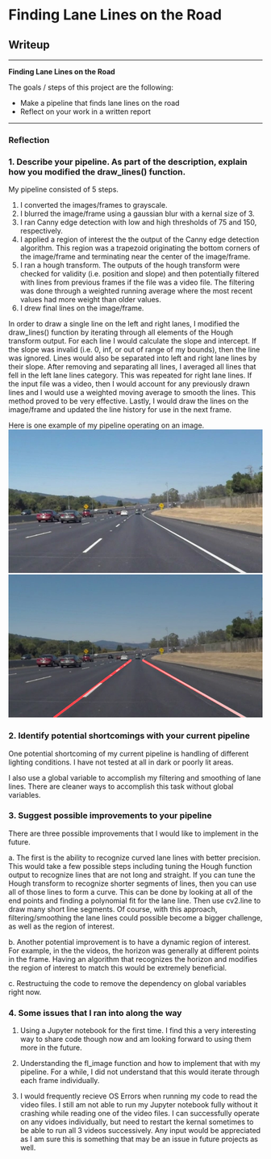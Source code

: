 # **Finding Lane Lines on the Road** 

## Writeup

---

**Finding Lane Lines on the Road**

The goals / steps of this project are the following:
* Make a pipeline that finds lane lines on the road
* Reflect on your work in a written report


[//]: # (Image References)

[image1]: ./test_images/solidWhiteCurve.jpg "solidWhiteCurve"
[image2]: ./test_images_output/solidWhiteCurve.jpg "solidWhiteCurve_output"

---

### Reflection

### 1. Describe your pipeline. As part of the description, explain how you modified the draw_lines() function.

My pipeline consisted of 5 steps. 

1. I converted the images/frames to grayscale.
2. I blurred the image/frame using a gaussian blur with a kernal size of 3.
3. I ran Canny edge detection with low and high thresholds of 75 and 150, respectively.
4. I applied a region of interest the the output of the Canny edge detection algorithm. This region was a trapezoid originating the bottom corners of the image/frame and terminating near the center of the image/frame.
5. I ran a hough transform. The outputs of the hough transform were checked for validity (i.e. position and slope) and then potentially filtered with lines from previous frames if the file was a video file. The filtering was done through a weighted running average where the most recent values had more weight than older values.
6. I drew final lines on the image/frame. 

In order to draw a single line on the left and right lanes, I modified the draw_lines() function by iterating through all elements of the Hough transform output. For each line I would calculate the slope and intercept. If the slope was invalid (i.e. 0, inf, or out of range of my bounds), then the line was ignored. Lines would also be separated into left and right lane lines by their slope.
After removing and separating all lines, I averaged all lines that fell in the left lane lines category. This was repeated for right lane lines.
If the input file was a video, then I would account for any previously drawn lines and I would use a weighted moving average to smooth the lines. This method proved to be very effective.
Lastly, I would draw the lines on the image/frame and updated the line history for use in the next frame.


Here is one example of my pipeline operating on an image.
![alt text][image1] 
![alt text][image2]



### 2. Identify potential shortcomings with your current pipeline


One potential shortcoming of my current pipeline is handling of different lighting conditions. I have not tested at all in dark
or poorly lit areas.

I also use a global variable to accomplish my filtering and smoothing of lane lines. There are cleaner ways to accomplish this task without global variables.


### 3. Suggest possible improvements to your pipeline

There are three possible improvements that I would like to implement in the future.

a. The first is the ability to recognize curved lane lines with better precision. 
This would take a few possible steps including tuning the Hough function output to recognize lines that are not long and straight.
If you can tune the Hough transform to recognize shorter segments of lines, then you can use all of those lines to form a curve.
This can be done by looking at all of the end points and finding a polynomial fit for the lane line. Then use cv2.line to draw many 
short line segments. Of course, with this approach, filtering/smoothing the lane lines could possible become a bigger challenge, as
well as the region of interest.

b. Another potential improvement is to have a dynamic region of interest. For example, in the the videos, the horizon was generally
at different points in the frame. Having an algorithm that recognizes the horizon and modifies the region of interest to match this
would be extremely beneficial.

c. Restructuing the code to remove the dependency on global variables right now.


### 4. Some issues that I ran into along the way

1. Using a Jupyter notebook for the first time. I find this a very interesting way to share code though now and am looking forward to using them more in the future.

2. Understanding the fl_image function and how to implement that with my pipeline. For a while, I did not understand that this would iterate through each frame individually.

3. I would frequently recieve OS Errors when running my code to read the video files. I still am not able to run my Jupyter notebook fully without it crashing while reading one of the video files. I can successfully operate on any vidoes individually, but need to restart the kernal sometimes to be able to run all 3 videos successively. Any input would be appreciated as I am sure this is something that may be an issue in future projects as well.
